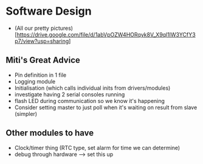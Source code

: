 # Software Design
* (All our pretty pictures)[https://drive.google.com/file/d/1abVpOZW4HORqyk8V_X9ql1lW3YCfY3p7/view?usp=sharing]

## Miti's Great Advice

* Pin definition in 1 file
* Logging module
* Initialisation (which calls individual inits from drivers/modules)
* investigate having 2 serial consoles running
* flash LED during communication so we know it's happening
* Consider setting master to just poll when it's waiting on result from slave (simpler)

## Other modules to have
* Clock/timer thing (RTC type, set alarm for time we can determine)
* debug through hardware --> set this up
